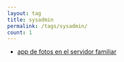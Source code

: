 ```yaml
---
layout: tag
title: sysadmin
permalink: /tags/sysadmin/
count: 1
---
```


- [app de fotos en el servidor familiar](https://jartigag.blog/immich-fotos-vps-familiar)
